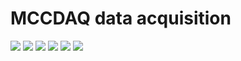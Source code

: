#  MCCDAQ data acquisition

<img src="https://img.shields.io/pypi/v/DataAcquisition?style=flat-square"/> <img src="https://img.shields.io/pypi/format/DataAcquisition?style=flat-square"/> <img src="https://img.shields.io/github/languages/top/ucn-triumf/DataAcquisition?style=flat-square"/>
<img src="https://img.shields.io/github/languages/code-size/mlavvaf/DataAcquisition?style=flat-square"/> <img src="https://img.shields.io/pypi/l/DataAcquisition?style=flat-square"/> <img src="https://img.shields.io/github/last-commit/mlavvaf/DataAcquisition?style=flat-square"/>
